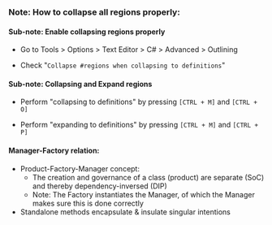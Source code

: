 ### Note: How to collapse all regions properly:

#### Sub-note: Enable collapsing regions properly

- Go to Tools > Options > Text Editor > C# > Advanced > Outlining 

- Check "`Collapse #regions when collapsing to definitions`"

#### Sub-note: Collapsing and Expand regions

- Perform "collapsing to definitions" by pressing `[CTRL + M]` and `[CTRL + O]`

- Perform "expanding to definitions" by pressing `[CTRL + M]` and `[CTRL + P]`

#### Manager-Factory relation:

* Product-Factory-Manager concept: 
  - The creation and governance of a class (product) are 
    separate (SoC) and thereby dependency-inversed (DIP)
  * Note: The Factory instantiates the Manager, 
    of which the Manager makes sure this is done correctly
* Standalone methods encapsulate & insulate singular intentions
